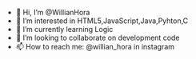- 👋 Hi, I’m @WillianHora
- 👀 I’m interested in HTML5,JavaScript,Java,Pyhton,C
- 🌱 I’m currently learning Logic
- 💞️ I’m looking to collaborate on development code
- 📫 How to reach me: @willian_hora in instagram

<!---
WillianHora/WillianHora is a ✨ special ✨ repository because its `README.md` (this file) appears on your GitHub profile.
You can click the Preview link to take a look at your changes.
--->
